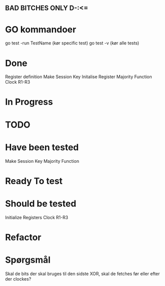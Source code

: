 ## BAD BITCHES ONLY D-:<= 

# GO kommandoer
go test -run TestName (kør specific test)
go test -v (kør alle tests)

# Done
Register definition
Make Session Key
Initalise Register
Majority Function
Clock R1-R3

# In Progress


# TODO 


# Have been tested
Make Session Key
Majority Function


# Ready To test


# Should be tested
Initialize Registers
Clock R1-R3


# Refactor


# Spørgsmål
Skal de bits der skal bruges til den sidste XOR, skal de fetches før eller efter der clockes? 
